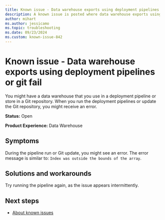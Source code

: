 ```yaml
---
title: Known issue - Data warehouse exports using deployment pipelines or git fail
description: A known issue is posted where data warehouse exports using deployment pipelines or git fail.
author: mihart
ms.author: jessicamo
ms.topic: troubleshooting  
ms.date: 09/23/2024
ms.custom: known-issue-842
---
```


# Known issue - Data warehouse exports using deployment pipelines or git fail

You might have a data warehouse that you use in a deployment pipeline or store in a Git repository. When you run the deployment pipelines or update the Git repository, you might receive an error.

**Status:** Open

**Product Experience:** Data Warehouse

## Symptoms

During the pipeline run or Git update, you might see an error. The error message is similar to: `Index was outside the bounds of the array`.

## Solutions and workarounds

Try running the pipeline again, as the issue appears intermittently.

## Next steps

- [About known issues](https://support.fabric.microsoft.com/known-issues)
